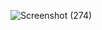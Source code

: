 ![Screenshot (274)](https://user-images.githubusercontent.com/107311665/207356282-c2fe8707-9d3d-465d-aba0-ef956a2a8472.png)
